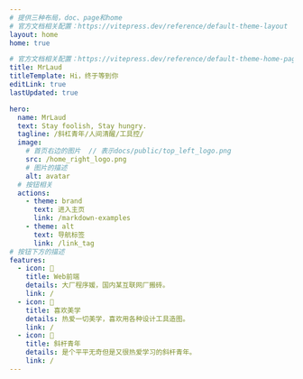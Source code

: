```yaml
---
# 提供三种布局，doc、page和home
# 官方文档相关配置：https://vitepress.dev/reference/default-theme-layout
layout: home
home: true

# 官方文档相关配置：https://vitepress.dev/reference/default-theme-home-page
title: MrLaud
titleTemplate: Hi，终于等到你
editLink: true
lastUpdated: true

hero:
  name: MrLaud
  text: Stay foolish, Stay hungry.
  tagline: /斜杠青年/人间清醒/工具控/
  image:
    # 首页右边的图片  // 表示docs/public/top_left_logo.png
    src: /home_right_logo.png
    # 图片的描述
    alt: avatar
  # 按钮相关
  actions:
    - theme: brand
      text: 进入主页
      link: /markdown-examples
    - theme: alt
      text: 导航标签
      link: /link_tag
# 按钮下方的描述
features:
  - icon: 🤹
    title: Web前端
    details: 大厂程序媛，国内某互联网厂搬砖。
    link: /
  - icon: 🎨
    title: 喜欢美学
    details: 热爱一切美学，喜欢用各种设计工具造图。
    link: /
  - icon: 🧩
    title: 斜杆青年
    details: 是个平平无奇但是又很热爱学习的斜杆青年。
    link: /
---
```



<!-- 自定义组件 -->
<script setup>
import home from './.vitepress/components/home.vue';
</script>

<home />